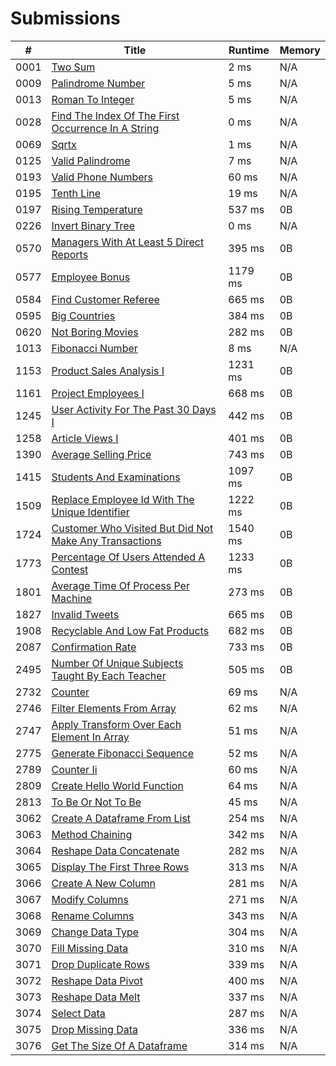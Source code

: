 # Submissions

| #   | Title                                      | Runtime   | Memory    |
|-----|--------------------------------------------|-----------|-----------|
| 0001 | [Two Sum](https://leetcode.com/problems/two-sum/) | 2 ms | N/A |
| 0009 | [Palindrome Number](https://leetcode.com/problems/palindrome-number/) | 5 ms | N/A |
| 0013 | [Roman To Integer](https://leetcode.com/problems/roman-to-integer/) | 5 ms | N/A |
| 0028 | [Find The Index Of The First Occurrence In A String](https://leetcode.com/problems/find-the-index-of-the-first-occurrence-in-a-string/) | 0 ms | N/A |
| 0069 | [Sqrtx](https://leetcode.com/problems/sqrtx/) | 1 ms | N/A |
| 0125 | [Valid Palindrome](https://leetcode.com/problems/valid-palindrome/) | 7 ms | N/A |
| 0193 | [Valid Phone Numbers](https://leetcode.com/problems/valid-phone-numbers/) | 60 ms | N/A |
| 0195 | [Tenth Line](https://leetcode.com/problems/tenth-line/) | 19 ms | N/A |
| 0197 | [Rising Temperature](https://leetcode.com/problems/rising-temperature/) | 537 ms | 0B |
| 0226 | [Invert Binary Tree](https://leetcode.com/problems/invert-binary-tree/) | 0 ms | N/A |
| 0570 | [Managers With At Least 5 Direct Reports](https://leetcode.com/problems/managers-with-at-least-5-direct-reports/) | 395 ms | 0B |
| 0577 | [Employee Bonus](https://leetcode.com/problems/employee-bonus/) | 1179 ms | 0B |
| 0584 | [Find Customer Referee](https://leetcode.com/problems/find-customer-referee/) | 665 ms | 0B |
| 0595 | [Big Countries](https://leetcode.com/problems/big-countries/) | 384 ms | 0B |
| 0620 | [Not Boring Movies](https://leetcode.com/problems/not-boring-movies/) | 282 ms | 0B |
| 1013 | [Fibonacci Number](https://leetcode.com/problems/fibonacci-number/) | 8 ms | N/A |
| 1153 | [Product Sales Analysis I](https://leetcode.com/problems/product-sales-analysis-i/) | 1231 ms | 0B |
| 1161 | [Project Employees I](https://leetcode.com/problems/project-employees-i/) | 668 ms | 0B |
| 1245 | [User Activity For The Past 30 Days I](https://leetcode.com/problems/user-activity-for-the-past-30-days-i/) | 442 ms | 0B |
| 1258 | [Article Views I](https://leetcode.com/problems/article-views-i/) | 401 ms | 0B |
| 1390 | [Average Selling Price](https://leetcode.com/problems/average-selling-price/) | 743 ms | 0B |
| 1415 | [Students And Examinations](https://leetcode.com/problems/students-and-examinations/) | 1097 ms | 0B |
| 1509 | [Replace Employee Id With The Unique Identifier](https://leetcode.com/problems/replace-employee-id-with-the-unique-identifier/) | 1222 ms | 0B |
| 1724 | [Customer Who Visited But Did Not Make Any Transactions](https://leetcode.com/problems/customer-who-visited-but-did-not-make-any-transactions/) | 1540 ms | 0B |
| 1773 | [Percentage Of Users Attended A Contest](https://leetcode.com/problems/percentage-of-users-attended-a-contest/) | 1233 ms | 0B |
| 1801 | [Average Time Of Process Per Machine](https://leetcode.com/problems/average-time-of-process-per-machine/) | 273 ms | 0B |
| 1827 | [Invalid Tweets](https://leetcode.com/problems/invalid-tweets/) | 665 ms | 0B |
| 1908 | [Recyclable And Low Fat Products](https://leetcode.com/problems/recyclable-and-low-fat-products/) | 682 ms | 0B |
| 2087 | [Confirmation Rate](https://leetcode.com/problems/confirmation-rate/) | 733 ms | 0B |
| 2495 | [Number Of Unique Subjects Taught By Each Teacher](https://leetcode.com/problems/number-of-unique-subjects-taught-by-each-teacher/) | 505 ms | 0B |
| 2732 | [Counter](https://leetcode.com/problems/counter/) | 69 ms | N/A |
| 2746 | [Filter Elements From Array](https://leetcode.com/problems/filter-elements-from-array/) | 62 ms | N/A |
| 2747 | [Apply Transform Over Each Element In Array](https://leetcode.com/problems/apply-transform-over-each-element-in-array/) | 51 ms | N/A |
| 2775 | [Generate Fibonacci Sequence](https://leetcode.com/problems/generate-fibonacci-sequence/) | 52 ms | N/A |
| 2789 | [Counter Ii](https://leetcode.com/problems/counter-ii/) | 60 ms | N/A |
| 2809 | [Create Hello World Function](https://leetcode.com/problems/create-hello-world-function/) | 64 ms | N/A |
| 2813 | [To Be Or Not To Be](https://leetcode.com/problems/to-be-or-not-to-be/) | 45 ms | N/A |
| 3062 | [Create A Dataframe From List](https://leetcode.com/problems/create-a-dataframe-from-list/) | 254 ms | N/A |
| 3063 | [Method Chaining](https://leetcode.com/problems/method-chaining/) | 342 ms | N/A |
| 3064 | [Reshape Data Concatenate](https://leetcode.com/problems/reshape-data-concatenate/) | 282 ms | N/A |
| 3065 | [Display The First Three Rows](https://leetcode.com/problems/display-the-first-three-rows/) | 313 ms | N/A |
| 3066 | [Create A New Column](https://leetcode.com/problems/create-a-new-column/) | 281 ms | N/A |
| 3067 | [Modify Columns](https://leetcode.com/problems/modify-columns/) | 271 ms | N/A |
| 3068 | [Rename Columns](https://leetcode.com/problems/rename-columns/) | 343 ms | N/A |
| 3069 | [Change Data Type](https://leetcode.com/problems/change-data-type/) | 304 ms | N/A |
| 3070 | [Fill Missing Data](https://leetcode.com/problems/fill-missing-data/) | 310 ms | N/A |
| 3071 | [Drop Duplicate Rows](https://leetcode.com/problems/drop-duplicate-rows/) | 339 ms | N/A |
| 3072 | [Reshape Data Pivot](https://leetcode.com/problems/reshape-data-pivot/) | 400 ms | N/A |
| 3073 | [Reshape Data Melt](https://leetcode.com/problems/reshape-data-melt/) | 337 ms | N/A |
| 3074 | [Select Data](https://leetcode.com/problems/select-data/) | 287 ms | N/A |
| 3075 | [Drop Missing Data](https://leetcode.com/problems/drop-missing-data/) | 336 ms | N/A |
| 3076 | [Get The Size Of A Dataframe](https://leetcode.com/problems/get-the-size-of-a-dataframe/) | 314 ms | N/A |